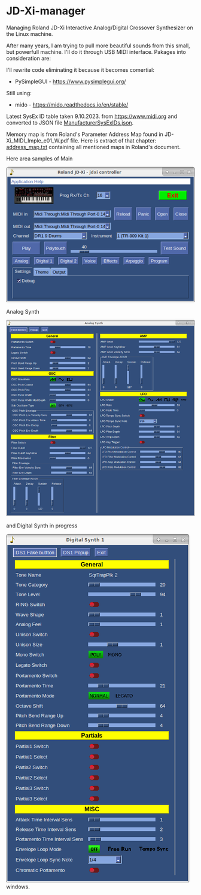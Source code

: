 # JD-Xi-manager
Managing Roland JD-Xi Interactive Analog/Digital Crossover Synthesizer on the Linux machine.

After many years, I am trying to pull more beautiful sounds from this small, but powerfull machine. I'll do it through USB MIDI interface.
Pakages into consideration are:

I'll rewrite code eliminating it because it becomes comertial:
-  PySimpleGUI - https://www.pysimplegui.org/

Still using:
-  mido - https://mido.readthedocs.io/en/stable/

Latest SysEx ID table taken 9.10.2023. from  https://www.midi.org and converted to JSON file [ManufacturerSysExIDs.json](ManufacturerSysExIDs.json).

Memory map is from Roland's Parameter Address Map found in JD-Xi_MIDI_Imple_e01_W.pdf file. Here is extract of that chapter: [address_map.txt](address_map.txt) containing all mentioned maps in Roland's document.

Here area samples of 
Main

![Main](doc/Main_jdxi_controller.png)  

Analog Synth

![AnalogSynth](doc/AnalogSynth.png) 

and Digital Synth in progress

![DigitalSynth](doc/DigitalSynth.png) 
windows.
